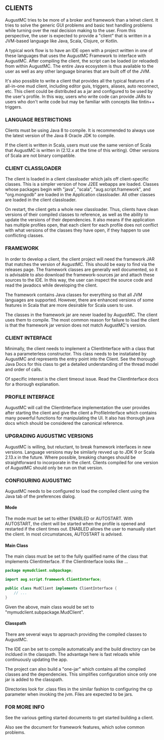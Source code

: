 ## CLIENTS

AugustMC tries to be more of a broker and framework than a telnet client.  It
tries to solve the generic GUI problems and basic text handling problems while
turning over the real decision making to the user.  From this perspective,
the user is expected to provide a "client" that is written in a JVM-based language
like Java, Scala, Clojure, or Kotlin.

A typical work flow is to have an IDE open with a project written in one of
these languages that uses the AugustMC Framework to interface with AugustMC.
After compiling the client, the script can be loaded (or reloaded) from within
AugustMC.  The entire Java ecosystem is thus available to the user as well as
any other language binaries that are built off of the JVM.

It's also possible to write a client that provides all the typical features of
a all-in-one mud client, including editor guis, triggers, aliases, auto reconnect,
etc.  This client could be distributed as a jar and configured to be used by
the user's profile.  In this way, users who write code can provide JARs to users
who don't write code but may be familiar with concepts like tintin++ triggers.

### LANGUAGE RESTRICTIONS

Clients must be using Java 8 to compile.  It is recommended to always use the
latest version of the Java 8 Oracle JDK to compile.

If the client is written in Scala, users must use the same version of Scala that
 AugustMC is written in (2.12.x at the time of this
writing).  Other versions of Scala are not binary compatible.

### CLIENT CLASSLOADER

The client is loaded in a client classloader which jails off client-specific
classes.  This is a simpler version of how J2EE webapps are loaded.  Classes
whose packages begin with "java", "scala", "aug.script.framework", and
"org.mongodb" are loaded in the Application classloader.  All other classes are
loaded in the client classloader.

On restart, the client gets a whole new classloader.  Thus, clients have clean
versions of their compiled classes to reference, as well as the ability to
update the versions of their dependencies.  It also means if the application
has multiple profiles open, that each client for each profile does not conflict
with what versions of the classes they have open, if they happen to use
conflicting classes.

### FRAMEWORK

In order to develop a client, the client project will need the framework JAR
that matches the version of AugustMC.  This should be easy to find via the
releases page.  The framework classes are generally well documented, so it is
advisable to also download the framework-sources jar and attach these sources
to the IDE.  In this way, the user can inspect the source code and read the
javadocs while developing the client.

The framework contains Java classes for everything so that all JVM languages
are supported.  However, there are enhanced versions of some features in Scala
that are more desirable for Scala users to use.

<aside class="notice">
The classes in the framework jar are never loaded by AugustMC.  The client
uses them to compile.  The most common reason for failure to load the client
is that the framework jar version does not match AugustMC's version.
</aside>

### CLIENT INTERFACE

Minimally, the client needs to implement a ClientInterface with a class that
has a parameterless constructor.  This class needs to be instatiated by
AugustMC and represents the entry point into the Client.  See the thorough
Java Docs for this class to get a detailed understanding of the thread model
and order of calls.

Of specific interest is the client timeout issue.  Read the ClientInterface
docs for a thorough explanation.

### PROFILE INTERFACE

AugustMC will call the ClientInterface implementation the user provides after
starting the client and give the client a ProfileInterface which contains
many powerful functions for manipulating the UI.  It also has thorough java
docs which should be considered the canonical reference.

### UPGRADING AUGUSTMC VERSIONS

AugustMC is willing, but reluctant, to break framework interfaces in new
versions.  Language versions may be similarly revved up to JDK 9 or Scala 2.13.x
in the future.  Where possible, breaking changes should be straightforward to
incorporate in the client.  Clients compiled for one version of AugustMC should
only be run on that version.

### CONFIGURING AUGUSTMC

AugustMC needs to be configured to load the compiled client using the Java tab
of the preferences dialog.  

#### Mode

The mode must be set to either ENABLED or AUTOSTART.
With AUTOSTART, the client will be started when the profile is opened and
restarted if the client times out.  ENABLED allows the user to manually start
the client.  In most circumstances, AUTOSTART is advised.

#### Main Class

The main class must be set to the fully qualified name of the class that
implements ClientInterface.  If the ClientInterface looks like ...

```java
package mymudclient.subpackage;

import aug.script.framework.ClientInterface;

public class MudClient implements ClientInterface {
    // ...
}
```

Given the above, main class would be set to "mymudclient.subpackage.MudClient".

#### Classpath

There are several ways to approach providing the compiled classes to AugustMC.

The IDE can be set to compile automatically and the build directory can be
incldued in the classpath.  The advantage here is fast reloads while
continuously updating the app.

The project can also build a "one-jar" which contains all the compiled classes
and the dependencies.  This simplifies configuration since only one jar is
added to the classpath.

Directories look for .class files in the similar fashion to configuring the
cp parameter when invoking the jvm.  Files are expected to be jars.

### FOR MORE INFO

See the various getting started documents to get started building a client.

Also see the document for framework features, which solve common problems.